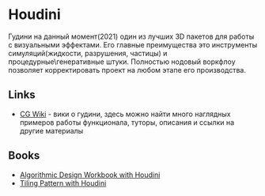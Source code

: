 # Houdini

Гудини на данный момент(2021) один из лучших 3D пакетов для работы с визуальными эффектами. Его главные преимущества это инструменты симуляций(жидкости, разрушения, частицы) и процедурные\генеративные штуки. Полностью нодовый воркфлоу позволяет корректировать проект на любом этапе его производства.

## Links

* [CG Wiki](https://www.tokeru.com/cgwiki/index.php?title=HoudiniGettingStarted) - вики о гудини, здесь можно найти много наглядных примеров работы функционала, туторы, описания и ссылки на другие материалы

## Books

* [Algorithmic Design Workbook with Houdini](https://gumroad.com/l/GOZFw?fbclid=IwAR1Q2xXGbL6G1tDRsmbytpKQghUehcTRufMzoA3iWqG4yTZSRBq4pxTeMO4)
* [Tiling Pattern with Houdini](https://gumroad.com/l/OVDgY?fbclid=IwAR2RWLmXGoi4HoHZ0nQOwFuh_gJ3oDYGhog7slwEfauNRT8HwUR19e_DozU)
